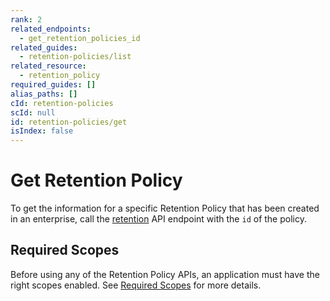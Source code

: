 ```yaml
---
rank: 2
related_endpoints:
  - get_retention_policies_id
related_guides:
  - retention-policies/list
related_resource:
  - retention_policy
required_guides: []
alias_paths: []
cId: retention-policies
scId: null
id: retention-policies/get
isIndex: false
---
```

# Get Retention Policy

To get the information for a specific Retention Policy that has been created in
an enterprise, call the [retention][retention] API endpoint
with the `id` of the policy.

<Samples id="get_retention_policies_id">

</Samples>

## Required Scopes

Before using any of the Retention Policy APIs, an application must have the
right scopes enabled. See [Required Scopes][scopes] for more details.

[retention]: e://get_retention_policies_id

[scopes]: g://retention-policies#required-scopes
